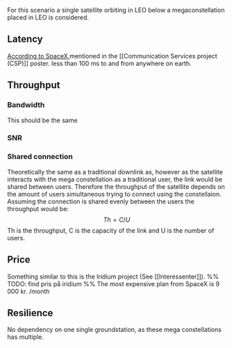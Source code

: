 For this scenario a single satellite orbiting in LEO below a megaconstellation placed in LEO is considered. 

## Latency

[According to SpaceX ](https://www.nasa.gov/wp-content/uploads/2024/07/sxs-spacex.png) mentioned in the [[Communication Services project (CSP)]] poster. less than 100 ms to and from anywhere on earth. 


## Throughput 

### Bandwidth
This should be the same 

### SNR


### Shared connection

Theoretically the same as a traditional downlink as, however as the satellite interacts with the mega constellation as a traditional user, the link would be shared between users. Therefore the throughput of the satellite depends on the amount of users simultaneous trying to connect using the constellaion. 
Assuming the connection is shared evenly between the users the throughput would be: 
 $$Th = C/U$$
 Th is the throughput, C is the capacity of the link and U is the number of users. 





## Price 

Something similar to this is the Iridium project (See [[Interessenter]]). 
%% TODO: find pris på iridium %%
The most expensive plan from SpaceX is 9 000 kr. /month
## Resilience 
No dependency on one single groundstation, as these mega constellations has multiple. 
